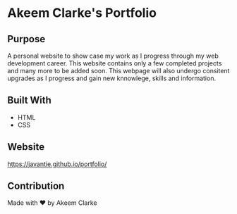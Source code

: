 # Akeem Clarke's Portfolio

## Purpose
A personal website to show case my work as I progress through my web development career. This website contains only a few completed projects and many more to be added soon. This webpage will also undergo consitent upgrades as I progress and gain new knnowlege, skills and information.  

## Built With
* HTML
* CSS

## Website
https://javantie.github.io/portfolio/

## Contribution
Made with ❤️ by Akeem Clarke
 


